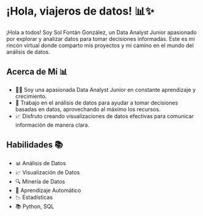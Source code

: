 #  ¡Hola, viajeros de datos! 📊✨

¡Hola a todos! Soy Sol Fontán González, un Data Analyst Junior apasionado por explorar y analizar datos para tomar decisiones informadas. Este es mi rincón virtual donde comparto mis proyectos y mi camino en el mundo del análisis de datos.

## Acerca de Mí 📊

- 👨‍💻 Soy una apasionada Data Analyst Junior en constante aprendizaje y crecimiento.
- 💼 Trabajo en el análisis de datos para ayudar a  tomar decisiones basadas en datos, aprovechando al máximo los recursos.
- 📈 Disfruto creando visualizaciones de datos efectivas para comunicar información de manera clara.

## Habilidades 📚

- 📊 Análisis de Datos
- 📈 Visualización de Datos
- 🔍 Minería de Datos
- 🧠 Aprendizaje Automático
- 📉 Estadísticas
- 📚 Python, SQL

